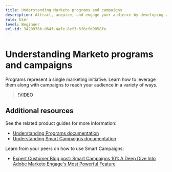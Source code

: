 ```yaml
---
title: Understanding Marketo programs and campaigns
description: Attract, acquire, and engage your audience by developing a content marketing strategy.
role: User
level: Beginner
exl-id: 3420976b-d64f-4afe-8ef3-6f8cfd9858fe
---
```

# Understanding Marketo programs and campaigns

Programs represent a single marketing initiative. Learn how to leverage them along with campaigns to reach your audience in a variety of ways.

>[!VIDEO](https://video.tv.adobe.com/v/3418042/?quality=12&learn=on)

## Additional resources

See the related product guides for more information:

* [Understanding Programs documentation](https://experienceleague.adobe.com/docs/marketo/using/product-docs/core-marketo-concepts/programs/creating-programs/understanding-programs.html?lang=en)
* [Understanding Smart Campaigns documentation](https://experienceleague.adobe.com/docs/marketo/using/product-docs/core-marketo-concepts/smart-campaigns/understanding-smart-campaigns.html?lang=en)

 Learn from your peers on how to use Smart Campaigns:

 * [Expert Customer Blog post: Smart Campaigns 101: A Deep Dive Into Adobe Marketo Engage's Most Powerful Feature](https://nation.marketo.com/t5/product-blogs/smart-campaigns-101-a-deep-dive-into-adobe-marketo-engage-s-most/ba-p/313385#M1838)